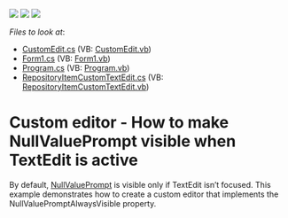 <!-- default badges list -->
![](https://img.shields.io/endpoint?url=https://codecentral.devexpress.com/api/v1/VersionRange/128618365/11.2.11%2B)
[![](https://img.shields.io/badge/Open_in_DevExpress_Support_Center-FF7200?style=flat-square&logo=DevExpress&logoColor=white)](https://supportcenter.devexpress.com/ticket/details/E4049)
[![](https://img.shields.io/badge/📖_How_to_use_DevExpress_Examples-e9f6fc?style=flat-square)](https://docs.devexpress.com/GeneralInformation/403183)
<!-- default badges end -->
<!-- default file list -->
*Files to look at*:

* [CustomEdit.cs](./CS/CustomTextEdit/CustomEdit.cs) (VB: [CustomEdit.vb](./VB/CustomTextEdit/CustomEdit.vb))
* [Form1.cs](./CS/CustomTextEdit/Form1.cs) (VB: [Form1.vb](./VB/CustomTextEdit/Form1.vb))
* [Program.cs](./CS/CustomTextEdit/Program.cs) (VB: [Program.vb](./VB/CustomTextEdit/Program.vb))
* [RepositoryItemCustomTextEdit.cs](./CS/CustomTextEdit/RepositoryItemCustomTextEdit.cs) (VB: [RepositoryItemCustomTextEdit.vb](./VB/CustomTextEdit/RepositoryItemCustomTextEdit.vb))
<!-- default file list end -->
# Custom editor - How to make NullValuePrompt visible when TextEdit is active


<p>By default, <a href="http://documentation.devexpress.com/#WindowsForms/DevExpressXtraEditorsRepositoryRepositoryItemTextEdit_NullValuePrompttopic"><u>NullValuePrompt</u></a> is visible only if TextEdit isn’t focused. This example demonstrates how to create a custom editor that implements the NullValuePromptAlwaysVisible property.</p>

<br/>


